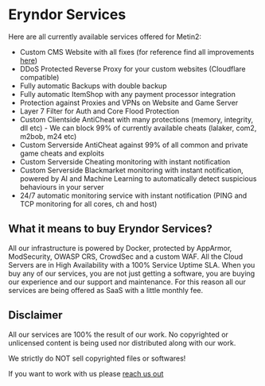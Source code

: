 
# Eryndor Services

Here are all currently available services offered for Metin2:




- Custom CMS Website with all fixes (for reference find all improvements [here](https://eryndorwork.github.io/home/))
- DDoS Protected Reverse Proxy for your custom websites (Cloudflare compatible)
- Fully automatic Backups with double backup
- Fully automatic ItemShop with any payment processor integration
- Protection against Proxies and VPNs on Website and Game Server
- Layer 7 Filter for Auth and Core Flood Protection
- Custom Clientside AntiCheat with many protections (memory, integrity, dll etc) - We can block 99% of currently available cheats (lalaker, com2, m2bob, m24 etc)
- Custom Serverside AntiCheat against 99% of all common and private game cheats and exploits
- Custom Serverside Cheating monitoring with instant notification
- Custom Serverside Blackmarket monitoring with instant notification, powered by AI and Machine Learning to automatically detect suspicious behaviours in your server
- 24/7 automatic monitoring service with instant notification (PING and TCP monitoring for all cores, ch and host)

## What it means to buy Eryndor Services?

All our infrastructure is powered by Docker, protected by AppArmor, ModSecurity, OWASP CRS, CrowdSec and a custom WAF. All the Cloud Servers are in High Availability with a 100% Service Uptime SLA. When you buy any of our services, you are not just getting a software, you are buying our experience and our support and maintenance. For this reason all our services are being offered as SaaS with a little monthly fee.


## Disclaimer

All our services are 100% the result of our work. No copyrighted or unlicensed content is being used nor distributed along with our work.

We strictly do NOT sell copyrighted files or softwares!

If you want to work with us please [reach us out](https://eryndorwork.github.io/home/)

